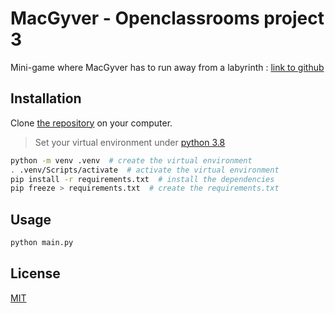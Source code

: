 # MacGyver - Openclassrooms project 3

Mini-game where MacGyver has to run away from a labyrinth : [link to github](https://github.com/Romderful)

## Installation

Clone [the repository](https://github.com/Romderful/Project3_MacGyver) on your computer.

> Set your virtual environment under [python 3.8](https://www.python.org/downloads/release/python-380/)

```bash
python -m venv .venv  # create the virtual environment
. .venv/Scripts/activate  # activate the virtual environment
pip install -r requirements.txt  # install the dependencies
pip freeze > requirements.txt  # create the requirements.txt
```

## Usage

```bash
python main.py
```

## License

[MIT](https://choosealicense.com/licenses/mit/)
